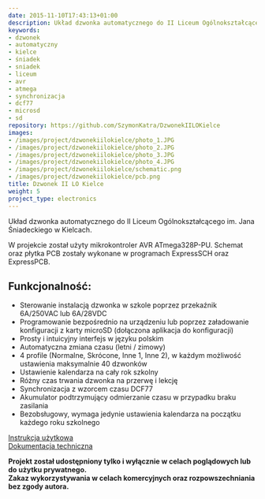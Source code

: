 ```yaml
---
date: 2015-11-10T17:43:13+01:00
description: Układ dzwonka automatycznego do II Liceum Ogólnokształcącego im. Jana Śniadeckiego w Kielcach
keywords:
- dzwonek
- automatyczny
- kielce
- śniadek
- sniadek
- liceum
- avr
- atmega
- synchronizacja
- dcf77
- microsd
- sd
repository: https://github.com/SzymonKatra/DzwonekIILOKielce
images:
- /images/project/dzwonekiilokielce/photo_1.JPG
- /images/project/dzwonekiilokielce/photo_2.JPG
- /images/project/dzwonekiilokielce/photo_3.JPG
- /images/project/dzwonekiilokielce/photo_4.JPG
- /images/project/dzwonekiilokielce/schematic.png
- /images/project/dzwonekiilokielce/pcb.png
title: Dzwonek II LO Kielce
weight: 5
project_type: electronics
---
```


Układ dzwonka automatycznego do II Liceum Ogólnokształcącego im. Jana Śniadeckiego w Kielcach.

W projekcie został użyty mikrokontroler AVR ATmega328P-PU. Schemat oraz płytka PCB zostały wykonane w programach ExpressSCH oraz ExpressPCB.

## Funkcjonalność:

- Sterowanie instalacją dzwonka w szkole poprzez przekaźnik 6A/250VAC lub 6A/28VDC
- Programowanie bezpośrednio na urządzeniu lub poprzez załadowanie konfiguracji z karty microSD (dołączona aplikacja do konfiguracji)
- Prosty i intuicyjny interfejs w języku polskim
- Automatyczna zmiana czasu (letni / zimowy)
- 4 profile (Normalne, Skrócone, Inne 1, Inne 2), w każdym możliwość ustawienia maksymalnie 40 dzwonków
- Ustawienie kalendarza na cały rok szkolny
- Różny czas trwania dzwonka na przerwę i lekcję
- Synchronizacja z wzorcem czasu DCF77
- Akumulator podtrzymujący odmierzanie czasu w przypadku braku zasilania
- Bezobsługowy, wymaga jedynie ustawienia kalendarza na początku każdego roku szkolnego

[Instrukcja użytkowa](/data/project/dzwonekiilokielce/doc/instrukcja_uzytkowa.html)  
[Dokumentacja techniczna](/data/project/dzwonekiilokielce/doc/dokumentacja_techniczna.html)

**Projekt został udostępniony tylko i wyłącznie w celach poglądowych lub do użytku prywatnego.**  
**Zakaz wykorzystywania w celach komercyjnych oraz rozpowszechniania bez zgody autora.**
